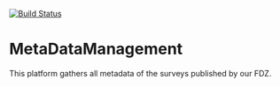 [![Build Status](https://travis-ci.org/dzhw/metadatamanagement.svg?branch=master)](https://travis-ci.org/dzhw/metadatamanagement)

# MetaDataManagement
This platform gathers all metadata of the surveys published by our FDZ.
